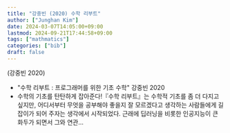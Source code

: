```yaml
---
title: "강중빈 (2020) 수학 리부트"
author: ["Junghan Kim"]
date: 2024-03-07T14:05:00+09:00
lastmod: 2024-09-21T17:44:58+09:00
tags: ["mathmatics"]
categories: ["bib"]
draft: false
---
```


(강중빈 2020)

-   "수학 리부트 : 프로그래머를 위한 기초 수학" 강중빈 2020
-   수학의 기초를 탄탄하게 잡아준다!『수학 리부트』는 수학적 기초를 좀 더 다지고 싶지만, 어디서부터 무엇을 공부해야 좋을지 잘 모르겠다고 생각하는 사람들에게 길잡이가 되어 주자는 생각에서 시작되었다. 근래에 딥러닝을 비롯한 인공지능이 큰 화두가 되면서 그와 연관...
